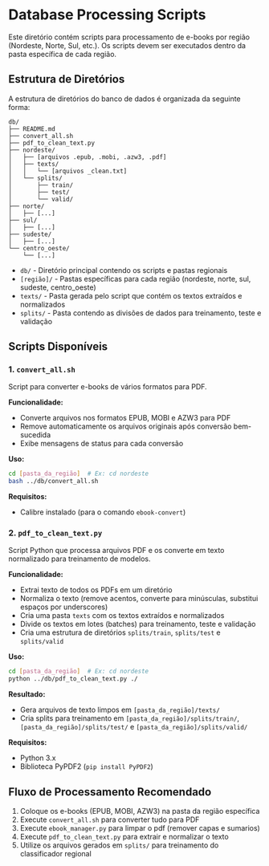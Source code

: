 # Database Processing Scripts

Este diretório contém scripts para processamento de e-books por região (Nordeste, Norte, Sul, etc.). Os scripts devem ser executados dentro da pasta específica de cada região.

## Estrutura de Diretórios

A estrutura de diretórios do banco de dados é organizada da seguinte forma:

```
db/
├── README.md
├── convert_all.sh
├── pdf_to_clean_text.py
├── nordeste/
│   ├── [arquivos .epub, .mobi, .azw3, .pdf]
│   ├── texts/
│   │   └── [arquivos _clean.txt]
│   └── splits/
│       ├── train/
│       ├── test/
│       └── valid/
├── norte/
│   ├── [...]
├── sul/
│   ├── [...]
├── sudeste/
│   ├── [...]
└── centro_oeste/
    └── [...]
```

* `db/` - Diretório principal contendo os scripts e pastas regionais
* `[região]/` - Pastas específicas para cada região (nordeste, norte, sul, sudeste, centro_oeste)
* `texts/` - Pasta gerada pelo script que contém os textos extraídos e normalizados
* `splits/` - Pasta contendo as divisões de dados para treinamento, teste e validação

## Scripts Disponíveis

### 1. `convert_all.sh`

Script para converter e-books de vários formatos para PDF.

**Funcionalidade:**

- Converte arquivos nos formatos EPUB, MOBI e AZW3 para PDF
- Remove automaticamente os arquivos originais após conversão bem-sucedida
- Exibe mensagens de status para cada conversão

**Uso:**

```bash
cd [pasta_da_região]  # Ex: cd nordeste
bash ../db/convert_all.sh
```

**Requisitos:**

- Calibre instalado (para o comando `ebook-convert`)

### 2. `pdf_to_clean_text.py`

Script Python que processa arquivos PDF e os converte em texto normalizado para treinamento de modelos.

**Funcionalidade:**

- Extrai texto de todos os PDFs em um diretório
- Normaliza o texto (remove acentos, converte para minúsculas, substitui espaços por underscores)
- Cria uma pasta `texts` com os textos extraídos e normalizados
- Divide os textos em lotes (batches) para treinamento, teste e validação
- Cria uma estrutura de diretórios `splits/train`, `splits/test` e `splits/valid`

**Uso:**

```bash
cd [pasta_da_região]  # Ex: cd nordeste
python ../db/pdf_to_clean_text.py ./
```

**Resultado:**

- Gera arquivos de texto limpos em `[pasta_da_região]/texts/`
- Cria splits para treinamento em `[pasta_da_região]/splits/train/`, `[pasta_da_região]/splits/test/` e `[pasta_da_região]/splits/valid/`

**Requisitos:**

- Python 3.x
- Biblioteca PyPDF2 (`pip install PyPDF2`)

## Fluxo de Processamento Recomendado

1. Coloque os e-books (EPUB, MOBI, AZW3) na pasta da região específica
2. Execute `convert_all.sh` para converter tudo para PDF
3. Execute `ebook_manager.py` para limpar o pdf (remover capas e sumarios)
4. Execute `pdf_to_clean_text.py` para extrair e normalizar o texto
5. Utilize os arquivos gerados em `splits/` para treinamento do classificador regional
